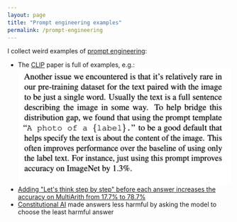 ```yaml
---
layout: page
title: "Prompt engineering examples"
permalink: /prompt-engineering
---
```


I collect weird examples of [prompt engineering](https://en.wikipedia.org/wiki/Prompt_engineering):

- The [CLIP](https://openai.com/blog/clip/) paper is full of examples, e.g.: ![A prompt engineering example from the CLIP paper. In it, the authors find that adding the prefix "A photo of a \{label\}" increases the accuracy of their classifier (a text transformer) by 1.3%.](static/images/prompt-eng-clip.png)
- [Adding "Let's think step by step" before each answer increases the accuracy on MultiArith from 17.7% to 78.7%](https://twitter.com/arankomatsuzaki/status/1529278580189908993)
- [Constitutional AI](https://arxiv.org/abs/2212.08073) made answers less harmful by asking the model to choose the least harmful answer
